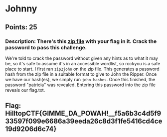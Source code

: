 # **Johnny**
## Points: 25
### **Description:** There's this [zip file](https://capturetheflag.online/files/230ad9af9fac3c2ed88972cc832c38fe/flag.zip) with your flag in it. Crack the password to pass this challenge. 

We're told to crack the password without given any hints as to what it may be, so it's safe to assume it's in an accessible wordlist, so rockyou is a safe place to start. 
I first ran `zip2john` on the zip file. This generates a password hash from the zip file in a suitable format to give to John the Ripper. Once we have our hash(es), we simply run 
`john hashes`. Once this finished, the password "patricia" was revealed. Entering this password into the zip file reveals our flag.txt. 
## **Flag:** HilltopCTF{GIMME_DA_POWAH!__f5a6b3c4d5f933597f099e6686a39eeda26c8d3f1fe5416cd4ce19d9206d6c74}
